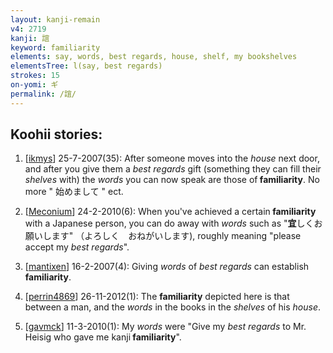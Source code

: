 ```yaml
---
layout: kanji-remain
v4: 2719
kanji: 誼
keyword: familiarity
elements: say, words, best regards, house, shelf, my bookshelves
elementsTree: l(say, best regards)
strokes: 15
on-yomi: ギ
permalink: /誼/
---
```


## Koohii stories: 

1) [<a href="http://kanji.koohii.com/profile/ikmys">ikmys</a>] 25-7-2007(35): After someone moves into the <em>house</em> next door, and after you give them a <em>best regards</em> gift (something they can fill their <em>shelves</em> with) the <em>words</em> you can now speak are those of<strong> familiarity</strong>. No more &quot; 始めまして &quot; ect.

2) [<a href="http://kanji.koohii.com/profile/Meconium">Meconium</a>] 24-2-2010(6): When you&#039;ve achieved a certain<strong> familiarity</strong> with a Japanese person, you can do away with <em>words</em> such as &quot;<strong>宜</strong>しくお願いします&quot; （よろしく　おねがいします), roughly meaning &quot;please accept my <em>best regards</em>&quot;.

3) [<a href="http://kanji.koohii.com/profile/mantixen">mantixen</a>] 16-2-2007(4): Giving <em>words</em> of <em>best regards</em> can establish<strong> familiarity</strong>.

4) [<a href="http://kanji.koohii.com/profile/perrin4869">perrin4869</a>] 26-11-2012(1): The <strong>familiarity</strong> depicted here is that between a man, and the <em>words</em> in the books in the <em>shelves</em> of his <em>house</em>.

5) [<a href="http://kanji.koohii.com/profile/gavmck">gavmck</a>] 11-3-2010(1): My <em>words</em> were &quot;Give my <em>best regards</em> to Mr. Heisig who gave me kanji<strong> familiarity</strong>&quot;.

